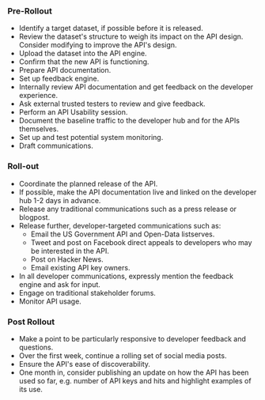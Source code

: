 ### Pre-Rollout

* Identify a target dataset, if possible before it is released.  
* Review the dataset's structure to weigh its impact on the API design.  Consider modifying to 
improve the API's design.  
* Upload the dataset into the API engine.  
* Confirm that the new API is functioning.  
* Prepare API documentation.  
* Set up feedback engine.  
* Internally review API documentation and get feedback on the developer experience.  
* Ask external trusted testers to review and give feedback.  
* Perform an API Usability session.  
* Document the baseline traffic to the developer hub and for the APIs themselves.  
* Set up and test potential system monitoring.  
* Draft communications.  

### Roll-out 
* Coordinate the planned release of the API.  
* If possible, make the API documentation live and linked on the developer hub 1-2 days in advance.  
* Release any traditional communications such as a press release or blogpost.  
* Release further, developer-targeted communications such as: 
  * Email the US Government API and Open-Data listserves. 
  * Tweet and post on Facebook direct appeals to developers who may be interested in the API.  
  * Post on Hacker News. 
  * Email existing API key owners.  
* In all developer communications, expressly mention the feedback engine and ask for input.  
* Engage on traditional stakeholder forums.  
* Monitor API usage.  

### Post Rollout
* Make a point to be particularly responsive to developer feedback and questions.  
* Over the first week, continue a rolling set of social media posts.  
* Ensure the API's ease of discoverability.  
* One month in, consider publishing an update on how the API has been used so far, e.g. number of API keys and hits and highlight examples of its use.


